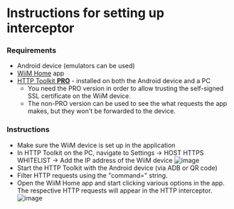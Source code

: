 # Instructions for setting up interceptor

### Requirements
* Android device (emulators can be used)
* [WiiM Home](https://play.google.com/store/apps/details?id=com.linkplay.wiimhome) app
* [HTTP Toolkit **PRO**](https://httptoolkit.com/) - installed on both the Android device and a PC
  * You need the PRO version in order to allow trusting the self-signed SSL certificate on the WiiM device.
  * The non-PRO version can be used to see the what requests the app makes, but they won't be forwarded to the device.
 
### Instructions

* Make sure the WiiM device is set up in the application
* In HTTP Toolkit on the PC, navigate to Settings -> HOST HTTPS WHITELIST -> Add the IP address of the WiiM device
![image](https://github.com/user-attachments/assets/9be26b98-4528-4d29-b607-99c1d6f9f423)
* Start the HTTP Toolkit with the Android device (via ADB or QR code)
* Filter HTTP requests using the "command=" string.
* Open the WiiM Home app and start clicking various options in the app. The respective HTTP requests will appear in the HTTP interceptor.
![image](https://github.com/user-attachments/assets/ba3be507-e5bd-4dcb-b50f-eba32ab4223e)
